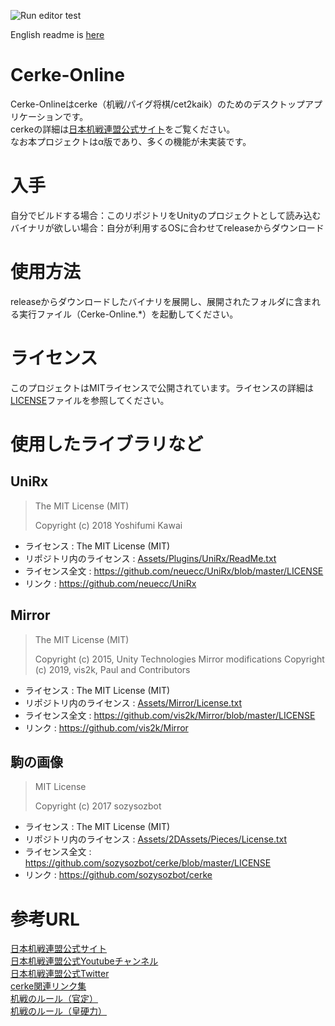 ![Run editor test](https://github.com/azarashi2931/Cerke-Online/workflows/Run%20editor%20test/badge.svg?branch=master)

English readme is [here](README.en.md)

# Cerke-Online
Cerke-Onlineはcerke（机戦/パイグ将棋/cet2kaik）のためのデスクトップアプリケーションです。  
cerkeの詳細は[日本机戦連盟公式サイト](https://sites.google.com/view/cet2kaik/トップページ?authuser=0)をご覧ください。  
なお本プロジェクトはα版であり、多くの機能が未実装です。


# 入手
自分でビルドする場合：このリポジトリをUnityのプロジェクトとして読み込む  
バイナリが欲しい場合：自分が利用するOSに合わせてreleaseからダウンロード  

# 使用方法
releaseからダウンロードしたバイナリを展開し、展開されたフォルダに含まれる実行ファイル（Cerke-Online.*）を起動してください。  

# ライセンス
このプロジェクトはMITライセンスで公開されています。ライセンスの詳細は[LICENSE](LICENSE)ファイルを参照してください。

# 使用したライブラリなど
## UniRx
>The MIT License (MIT)
>
>Copyright (c) 2018 Yoshifumi Kawai
+ ライセンス : The MIT License (MIT)
+ リポジトリ内のライセンス : [Assets/Plugins/UniRx/ReadMe.txt](Assets/Plugins/UniRx/ReadMe.txt)
+ ライセンス全文 : https://github.com/neuecc/UniRx/blob/master/LICENSE
+ リンク : https://github.com/neuecc/UniRx  

## Mirror
>The MIT License (MIT)
>
>Copyright (c) 2015, Unity Technologies
>Mirror modifications Copyright (c) 2019, vis2k, Paul and Contributors
+ ライセンス : The MIT License (MIT)
+ リポジトリ内のライセンス : [Assets/Mirror/License.txt](Assets/Mirror/License.txt)
+ ライセンス全文 : https://github.com/vis2k/Mirror/blob/master/LICENSE
+ リンク : https://github.com/vis2k/Mirror  

## 駒の画像
>MIT License
>
>Copyright (c) 2017 sozysozbot
+ ライセンス : The MIT License (MIT)
+ リポジトリ内のライセンス : [Assets/2DAssets/Pieces/License.txt](Assets/2DAssets/Pieces/License.txt)
+ ライセンス全文 : https://github.com/sozysozbot/cerke/blob/master/LICENSE
+ リンク : https://github.com/sozysozbot/cerke

# 参考URL
[日本机戦連盟公式サイト](https://sites.google.com/view/cet2kaik/トップページ?authuser=0)  
[日本机戦連盟公式Youtubeチャンネル](https://www.youtube.com/channel/UCdjFUR1MvJ-oExWUKlY2M8A)  
[日本机戦連盟公式Twitter](https://twitter.com/cet2kaik)  
[cerke関連リンク集](https://sozysozbot.github.io/cerke/)  
[机戦のルール（官定）](https://github.com/sozysozbot/cerke/blob/master/y1_huap1_summary.pdf)  
[机戦のルール（皇硬力）](https://drive.google.com/file/d/1GMnbM5yeqwySTRimGzk-Hvr1eKxo8le6/view)  
